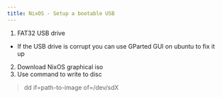 ```yaml
---
title: NixOS - Setup a bootable USB
---
```


1. FAT32 USB drive
  - If the USB drive is corrupt you can use GParted GUI on ubuntu to fix it up
2. Download NixOS graphical iso
3. Use command to write to disc
> dd if=path-to-image of=/dev/sdX
